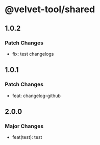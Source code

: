 # @velvet-tool/shared

## 1.0.2

### Patch Changes

- fix: test changelogs

## 1.0.1

### Patch Changes

- feat: changelog-github

## 2.0.0

### Major Changes

- feat(test): test
